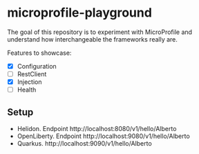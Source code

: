 # microprofile-playground

The goal of this repository is to experiment with MicroProfile and understand how interchangeable the frameworks really are.

Features to showcase:
- [x] Configuration
- [ ] RestClient
- [x] Injection
- [ ] Health

## Setup
- Helidon. Endpoint http://localhost:8080/v1/hello/Alberto
- OpenLiberty. Endpoint http://localhost:9080/v1/hello/Alberto
- Quarkus. http://localhost:9090/v1/hello/Alberto

